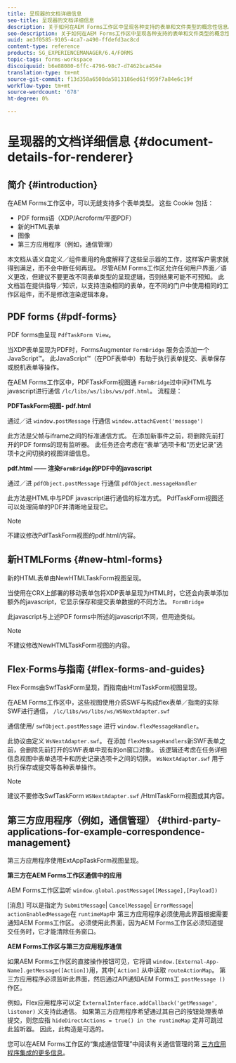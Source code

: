 ```yaml
---
title: 呈现器的文档详细信息
seo-title: 呈现器的文档详细信息
description: 关于如何在AEM Forms工作区中呈现各种支持的表单和文件类型的概念性信息。
seo-description: 关于如何在AEM Forms工作区中呈现各种支持的表单和文件类型的概念性信息。
uuid: ae3f0585-9105-4ca7-a490-ffdefd3ac8cd
content-type: reference
products: SG_EXPERIENCEMANAGER/6.4/FORMS
topic-tags: forms-workspace
discoiquuid: b6e88080-6ffc-4796-98c7-d7462bca454e
translation-type: tm+mt
source-git-commit: f13d358a6508da5813186ed61f959f7a84e6c19f
workflow-type: tm+mt
source-wordcount: '678'
ht-degree: 0%

---
```



# 呈现器的文档详细信息 {#document-details-for-renderer}

## 简介 {#introduction}

在AEM Forms工作区中，可以无缝支持多个表单类型。 这些 Cookie 包括：

* PDF forms语（XDP/Acroform/平面PDF）
* 新的HTML表单
* 图像
* 第三方应用程序（例如，通信管理）

本文档从语义自定义／组件重用的角度解释了这些呈示器的工作，这样客户需求就得到满足，而不会中断任何再现。 尽管AEM Forms工作区允许任何用户界面／语义更改，但建议不要更改不同表单类型的呈现逻辑，否则结果可能不可预知。 此文档旨在提供指导／知识，以支持渲染相同的表单，在不同的门户中使用相同的工作区组件，而不是修改渲染逻辑本身。

## PDF forms {#pdf-forms}

PDF forms由呈现 `PdfTaskForm View`。

当XDP表单呈现为PDF时，FormsAugmenter `FormBridge` 服务会添加一个JavaScript™。 此JavaScript™（在PDF表单中）有助于执行表单提交、表单保存或脱机表单等操作。

在AEM Forms工作区中，PDFTaskForm视图通 `FormBridge`过中间HTML与javascript进行通信 `/lc/libs/ws/libs/ws/pdf.html`。 流程是：

**PDFTaskForm视图- pdf.html**

通过／进 `window.postMessage` 行通信 `window.attachEvent('message')`

此方法是父帧与iframe之间的标准通信方式。 在添加新事件之前，将删除先前打开的PDF forms的现有监听器。 此任务还会考虑在“表单”选项卡和“历史记录”选项卡之间切换的视图详细信息。

**pdf.html —— 渲染`FormBridge`的PDF中的javascript**

通过／进 `pdfObject.postMessage` 行通信 `pdfObject.messageHandler`

此方法是HTML中与PDF javascript进行通信的标准方式。 PdfTaskForm视图还可以处理简单的PDF并清晰地呈现它。

>[!NOTE]
>
>不建议修改PdfTaskForm视图的pdf.html/内容。

## 新HTMLForms {#new-html-forms}

新的HTML表单由NewHTMLTaskForm视图呈现。

当使用在CRX上部署的移动表单包将XDP表单呈现为HTML时，它还会向表单添加额外的javascript，它显示保存和提交表单数据的不同方法。 `FormBridge`

此javascript与上述PDF forms中所述的javascript不同，但用途类似。

>[!NOTE]
>
>不建议修改NewHTMLTaskForm视图的内容。

## Flex·Forms与指南 {#flex-forms-and-guides}

Flex·Forms由SwfTaskForm呈现，而指南由HtmlTaskForm视图呈现。

在AEM Forms工作区中，这些视图使用介质SWF与构成flex表单／指南的实际SWF进行通信， `/lc/libs/ws/libs/ws/WSNextAdapter.swf`

通信使用/ `swfObject.postMessage` 进行 `window.flexMessageHandler`。

此协议由定义 `WsNextAdapter.swf`。 在添加 `flexMessageHandlers`新SWF表单之前，会删除先前打开的SWF表单中现有的on窗口对象。 该逻辑还考虑在任务详细信息视图中表单选项卡和历史记录选项卡之间的切换。 `WsNextAdapter.swf` 用于执行保存或提交等各种表单操作。

>[!NOTE]
>
>建议不要修改SwfTaskForm `WSNextAdapter.swf` /HtmlTaskForm视图或其内容。

## 第三方应用程序（例如，通信管理） {#third-party-applications-for-example-correspondence-management}

第三方应用程序使用ExtAppTaskForm视图呈现。

**第三方在AEM Forms工作区通信中的应用**

AEM Forms工作区监听 `window.global.postMessage([Message],[Payload])`

[消息] 可以是指定为 `SubmitMessage`| `CancelMessage`| `ErrorMessage`| `actionEnabledMessage`在 `runtimeMap`中 第三方应用程序必须使用此界面根据需要通知AEM Forms工作区。 必须使用此界面，因为AEM Forms工作区必须知道提交任务时，它才能清除任务窗口。

**AEM Forms工作区与第三方应用程序通信**

如果AEM Forms工作区的直接操作按钮可见，它将调 `window.[External-App-Name].getMessage([Action])`用，其中[ `Action]` 从中读取 `routeActionMap`。 第三方应用程序必须监听此界面，然后通过API通知AEM Forms工 `postMessage ()` 作区。

例如，Flex应用程序可以定 `ExternalInterface.addCallback('getMessage', listener)` 义支持此通信。 如果第三方应用程序希望通过其自己的按钮处理表单提交，则您应指 `hideDirectActions = true() in the runtimeMap` 定并可跳过此监听器。 因此，此构造是可选的。

您可以在AEM Forms工作区的“集成通信管理”中阅读有关通信管理的第 [三方应用程序集成的更多信息](/help/forms/using/integrating-correspondence-management-html-workspace.md)。

